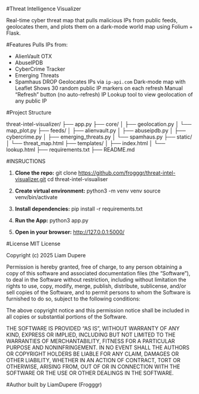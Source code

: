 #Threat Intelligence Visualizer

Real-time cyber threat map that pulls malicious IPs from public feeds, geolocates them, and plots them on a dark-mode world map using Folium + Flask.

#Features
Pulls IPs from:
 - AlienVault OTX
 - AbuseIPDB
 - CyberCrime Tracker
 - Emerging Threats
 - Spamhaus DROP 
Geolocates IPs via `ip-api.com`
Dark-mode map with Leaflet
Shows 30 random public IP markers on each refresh
Manual “Refresh” button (no auto-refresh)
IP Lookup tool to view geolocation of any public IP

#Project Structure

threat-intel-visualizer/
├── app.py
├── core/
│   ├── geolocation.py
│   └── map_plot.py
├── feeds/
│   ├── alienvault.py
│   ├── abuseipdb.py
│   ├── cybercrime.py
│   ├── emerging_threats.py
│   └── spamhaus.py
├── static/
│   └── threat_map.html
├── templates/
│   ├── index.html
│   └── lookup.html
├── requirements.txt
├── README.md

#INSRUCTIONS
1. **Clone the repo:**
git clone https://github.com/frogggr/threat-intel-visualizer.git
cd threat-intel-visualiser

2. **Create virtual environment:**
python3 -m venv venv
source venv/bin/activate

3. **Install dependencies:**
pip install -r requirements.txt

4. **Run the App:**
python3 app.py

5. **Open in your browser:**
http://127.0.0.1:5000/


#License
MIT License

Copyright (c) 2025 Liam Dupere

Permission is hereby granted, free of charge, to any person obtaining a copy
of this software and associated documentation files (the “Software”), to deal
in the Software without restriction, including without limitation the rights
to use, copy, modify, merge, publish, distribute, sublicense, and/or sell
copies of the Software, and to permit persons to whom the Software is
furnished to do so, subject to the following conditions:

The above copyright notice and this permission notice shall be included in all
copies or substantial portions of the Software.

THE SOFTWARE IS PROVIDED “AS IS”, WITHOUT WARRANTY OF ANY KIND, EXPRESS OR
IMPLIED, INCLUDING BUT NOT LIMITED TO THE WARRANTIES OF MERCHANTABILITY,
FITNESS FOR A PARTICULAR PURPOSE AND NONINFRINGEMENT. IN NO EVENT SHALL THE
AUTHORS OR COPYRIGHT HOLDERS BE LIABLE FOR ANY CLAIM, DAMAGES OR OTHER
LIABILITY, WHETHER IN AN ACTION OF CONTRACT, TORT OR OTHERWISE, ARISING FROM,
OUT OF OR IN CONNECTION WITH THE SOFTWARE OR THE USE OR OTHER DEALINGS IN THE
SOFTWARE.


#Author
built by LiamDupere (Frogggr)


